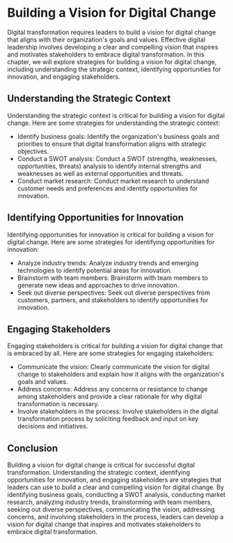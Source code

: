 Building a Vision for Digital Change
===============================================================================

Digital transformation requires leaders to build a vision for digital change that aligns with their organization's goals and values. Effective digital leadership involves developing a clear and compelling vision that inspires and motivates stakeholders to embrace digital transformation. In this chapter, we will explore strategies for building a vision for digital change, including understanding the strategic context, identifying opportunities for innovation, and engaging stakeholders.

Understanding the Strategic Context
-----------------------------------

Understanding the strategic context is critical for building a vision for digital change. Here are some strategies for understanding the strategic context:

* Identify business goals: Identify the organization's business goals and priorities to ensure that digital transformation aligns with strategic objectives.
* Conduct a SWOT analysis: Conduct a SWOT (strengths, weaknesses, opportunities, threats) analysis to identify internal strengths and weaknesses as well as external opportunities and threats.
* Conduct market research: Conduct market research to understand customer needs and preferences and identify opportunities for innovation.

Identifying Opportunities for Innovation
----------------------------------------

Identifying opportunities for innovation is critical for building a vision for digital change. Here are some strategies for identifying opportunities for innovation:

* Analyze industry trends: Analyze industry trends and emerging technologies to identify potential areas for innovation.
* Brainstorm with team members: Brainstorm with team members to generate new ideas and approaches to drive innovation.
* Seek out diverse perspectives: Seek out diverse perspectives from customers, partners, and stakeholders to identify opportunities for innovation.

Engaging Stakeholders
---------------------

Engaging stakeholders is critical for building a vision for digital change that is embraced by all. Here are some strategies for engaging stakeholders:

* Communicate the vision: Clearly communicate the vision for digital change to stakeholders and explain how it aligns with the organization's goals and values.
* Address concerns: Address any concerns or resistance to change among stakeholders and provide a clear rationale for why digital transformation is necessary.
* Involve stakeholders in the process: Involve stakeholders in the digital transformation process by soliciting feedback and input on key decisions and initiatives.

Conclusion
----------

Building a vision for digital change is critical for successful digital transformation. Understanding the strategic context, identifying opportunities for innovation, and engaging stakeholders are strategies that leaders can use to build a clear and compelling vision for digital change. By identifying business goals, conducting a SWOT analysis, conducting market research, analyzing industry trends, brainstorming with team members, seeking out diverse perspectives, communicating the vision, addressing concerns, and involving stakeholders in the process, leaders can develop a vision for digital change that inspires and motivates stakeholders to embrace digital transformation.
